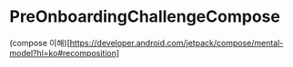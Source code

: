# PreOnboardingChallengeCompose

(compose 이해)[https://developer.android.com/jetpack/compose/mental-model?hl=ko#recomposition]
